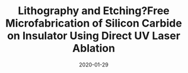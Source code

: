 ---
title: "Lithography and Etching?Free Microfabrication of Silicon Carbide on Insulator Using Direct UV Laser Ablation"
collection: publications
permalink: /publication/2020-01-29-LaserCut_5
date: 2020-01-29
venue: 'Advanced Engineering Materials'
paperurl: 'https://doi.org/10.1002/adem.201901173'
citation: 'Nguyen, T.-K., Phan, H.-P., Dowling, K.M., Yalamarthy, A.S., Dinh, T., Balakrishnan, V., Liu, T., Chapin, C.A., Truong, Q.-D., Dau, V.T., Goodson, K.E., Senesky, D.G., Dao, D.V., Nguyen, N-T., Lithography and Etching-Free Microfabrication of Silicon Carbide on Insulator Using Direct UV Laser Ablation, Advanced Engineering Materials, vol. 22, 4, p. 1901173, 2020'
link: 'https://doi.org/10.1002/adem.201901173'

---